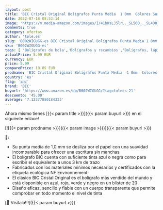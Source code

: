 ```yaml
---
layout: post
title: 'BIC Cristal Original Bolígrafos Punta Media  1 0mm  Colores Surtidos  Material Oficina y Escolar  Tubo de 20 unidades  16+4 gratis '
date: 2022-07-18 08:53:14
image: 'https://m.media-amazon.com/images/I/41bWsLJ5lrL._SL500_._SL400_.jpg'
comments: true
category: ofertas
author: 'tole.es'
slug: 'B002WIGUGG-es BIC Cristal Original Bolígrafos Punta Media 1 0mm Colores...'
sku: 'B002WIGUGG-es'
tags: [ 'Bolígrafos de bola','Bolígrafos y recambios','Bolígrafos, lápices y útiles de escritura','Oficina y papelería','bic','bolígrafos','cristal','escolar','🇪🇸', ]
actualPrice: 5.99 EUR
currency: EUR
price: 5.99
comparePrice: 10.89 EUR
prodname: 'BIC Cristal Original Bolígrafos Punta Media  1 0mm  Colores Surtidos  Material Oficina y Escolar  Tubo de 20 unidades  16+4 gratis '
country: 'es'
flag: '🇪🇸'
brand: 'BIC'
buyurl: 'https://www.amazon.es/dp/B002WIGUGG/?tag=tolees-21'
descuento: '45.00'
average: '7.12377880184333'
---
```


Ahora mismo tienes [{{< param title >}}]({{< param buyurl >}}) en el siguiente enlace!

[![{{< param prodname >}}]({{< param image >}})]({{< param buyurl >}})

🔎:

- Su punta media de 1,0 mm se desliza por el papel con una suavidad incomparable para ofrecer una escritura sin manchas
- El bolígrafo BIC cuenta con suficiente tinta azul o negra como para escribir el equivalente a unos 3 km de trazo
- Fabricados con los materiales mínimos necesarios y certificados con la etiqueta ecológica NF Environnement
- El clásico BIC Cristal Original es el bolígrafo más vendido del mundo y está disponible en azul, rojo, verde y negro en un blíster de 20
- Diseño eficaz, sencillo y fiable con un cuerpo transparente que permite comprobar en todo momento el nivel de tinta

[🛒 Visítala!!!]({{< param buyurl >}})
